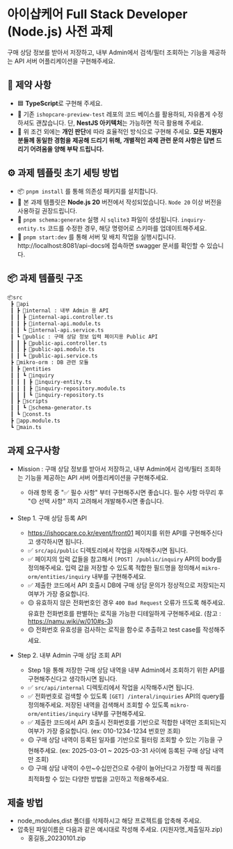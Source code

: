 # 아이샵케어 Full Stack Developer (Node.js) 사전 과제

구매 상담 정보를 받아서 저장하고, 내부 Admin에서 검색/필터 조회하는 기능을 제공하는 API 서버 어플리케이션을 구현해주세요.

## 📌 제약 사항

- 🟦 **TypeScript**로 구현해 주세요.
- 🧱 기존 `ishopcare-preview-test` 레포의 코드 베이스를 활용하되, 자유롭게 수정하셔도 괜찮습니다. 단, **NestJS 아키텍처**는 가능하면 적극 활용해 주세요.
- 🤔 위 조건 외에는 **개인 판단**에 따라 효율적인 방식으로 구현해 주세요. **모든 지원자 분들께 동일한 경험을 제공해 드리기 위해, 개별적인 과제 관련 문의 사항은 답변 드리기 어려움을 양해 부탁 드립니다.**

## ⚙️ 과제 템플릿 초기 세팅 방법

- 📦 `pnpm install` 를 통해 의존성 패키지를 설치합니다.
- 🔧 본 과제 템플릿은 **Node.js 20** 버전에서 작성되었습니다. `Node 20` 이상 버전을 사용하길 권장드립니다.
- 🧬 `pnpm schema:generate` 실행 시 `sqlite3` 파일이 생성됩니다. `inquiry-entity.ts` 코드를 수정한 경우, 해당 명령어로 스키마를 업데이트해주세요.
- 🚀 `pnpm start:dev` 를 통해 서버 및 배치 작업을 실행시킵니다. http://localhost:8081/api-docs에 접속하면 swagger 문서를 확인할 수 있습니다.

## 📦 과제 템플릿 구조

```txt
📦src
 ┣ 📂api
 ┃ ┣ 📂internal : 내부 Admin 용 API
 ┃ ┃ ┣ 📜internal-api.controller.ts
 ┃ ┃ ┣ 📜internal-api.module.ts
 ┃ ┃ ┗ 📜internal-api.service.ts
 ┃ ┗ 📂public : 구매 상담 정보 입력 페이지용 Public API
 ┃ ┃ ┣ 📜public-api.controller.ts
 ┃ ┃ ┣ 📜public-api.module.ts
 ┃ ┃ ┗ 📜public-api.service.ts
 ┣ 📂mikro-orm : DB 관련 모듈
 ┃ ┣ 📂entities
 ┃ ┃ ┗ 📂inquiry
 ┃ ┃ ┃ ┣ 📜inquiry-entity.ts
 ┃ ┃ ┃ ┣ 📜inquiry-repository.module.ts
 ┃ ┃ ┃ ┗ 📜inquiry-repository.ts
 ┃ ┣ 📂scripts
 ┃ ┃ ┗ 📜schema-generator.ts
 ┃ ┗ 📜const.ts
 ┣ 📜app.module.ts
 ┗ 📜main.ts
```

## 과제 요구사항

- Mission : 구매 상담 정보를 받아서 저장하고, 내부 Admin에서 검색/필터 조회하는 기능을 제공하는 API 서버 어플리케이션을 구현해주세요.

  - 아래 항목 중 "✅ 필수 사항" 부터 구현해주시면 좋습니다. 필수 사항 마무리 후 "🟡 선택 사항" 까지 고려해서 개발해주시면 좋습니다.

- Step 1. 구매 상담 등록 API

  - https://ishopcare.co.kr/event/front01 페이지를 위한 API를 구현해주신다고 생각하시면 됩니다.
  - ✅ `src/api/public` 디렉토리에서 작업을 시작해주시면 됩니다.
  - ✅ 페이지의 입력 값들을 참고해서 `[POST] /public/inquiry` API의 body를 정의해주세요. 입력 값을 저장할 수 있도록 적합한 필드명을 정의해서 `mikro-orm/entities/inquiry` 내부를 구현해주세요.
  - ✅ 제출한 코드에서 API 호출시 DB에 구매 상담 문의가 정상적으로 저장되는지 여부가 가장 중요합니다.
  - 🟡 유효하지 않은 전화번호인 경우 `400 Bad Request` 오류가 뜨도록 해주세요. 유효한 전화번호를 판별하는 로직을 가능한 디테일하게 구현해주세요. (참고 : https://namu.wiki/w/010#s-3)
  - 🟡 전화번호 유효성을 검사하는 로직을 함수로 추출하고 test case를 작성해주세요.

- Step 2. 내부 Admin 구매 상담 조회 API

  - Step 1을 통해 저장한 구매 상담 내역을 내부 Admin에서 조회하기 위한 API를 구현해주신다고 생각하시면 됩니다.
  - ✅ `src/api/internal` 디렉토리에서 작업을 시작해주시면 됩니다.
  - ✅ 전화번호로 검색할 수 있도록 `[GET] /interal/inquiries` API의 query를 정의해주세요. 저장된 내역을 검색해서 조회할 수 있도록 `mikro-orm/entities/inquiry` 내부를 구현해주세요.
  - ✅ 제출한 코드에서 API 호출시 전화번호를 기반으로 적합한 내역만 조회되는지 여부가 가장 중요합니다. (ex: 010-1234-1234 번호만 조회)
  - 🟡 구매 상담 내역이 등록된 일자를 기반으로 필터링 조회할 수 있는 기능을 구현해주세요. (ex: 2025-03-01 ~ 2025-03-31 사이에 등록된 구매 상담 내역만 조회)
  - 🟡 구매 상담 내역이 수만~수십만건으로 수량이 늘어난다고 가정할 때 쿼리를 최적화할 수 있는 다양한 방법을 고민하고 적용해주세요.

## 제출 방법

- node_modules,dist 폴더를 삭제하시고 해당 프로젝트를 압축해 주세요.
- 압축된 파일이름은 다음과 같은 예시대로 작성해 주세요. (지원자명\_제출일자.zip)
  - 홍길동\_20230101.zip
